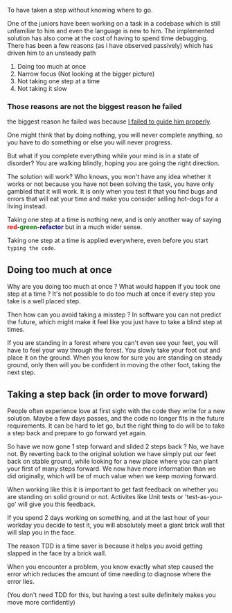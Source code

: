 To have taken a step without knowing where to go.

One of the juniors have been working on a task in a codebase which is still unfamiliar to him and even the language is new to him.
The implemented solution has also come at the cost of having to spend time debugging.
There has been a few reasons (as i have observed passively) which has driven him to an unsteady path

1. Doing too much at once
2. Narrow focus (Not looking at the bigger picture)
3. Not taking one step at a time
4. Not taking it slow
 
### Those reasons are not the biggest reason he failed

the biggest reason he failed was because [I failed to guide him properly](/content/blogs/expressing-your-thoughts-effeciently).


One might think that by doing nothing, you will never complete anything,
so you have to do something or else you will never progress.

But what if you complete everything while your mind is in a state of disorder?
You are walking blindly, hoping you are going the right direction.

The solution will work? Who knows, you won't have any idea whether it works or not because you have not been solving the task,
you have only gambled that it will work. It is only when you test it that you find bugs and errors that will eat your time and make you consider selling hot-dogs for a living instead.

Taking one step at a time is nothing new, and is only another way of saying
**<span style="color:red">red</span>-<span style="color:green">green</span>-<span style="color:navy">refactor</span>**
but in a much wider sense.

Taking one step at a time is applied everywhere, even before you start `typing the code`.

## Doing too much at once
Why are you doing too much at once ? What would happen if you took one step at a time ?
It's not possible to do too much at once if every step you take is a well placed step.

Then how can you avoid taking a misstep ? In software you can not predict the future,
which might make it feel like you just have to take a blind step at times. 

If you are standing in a forest where you can't even see your feet, you will have to feel your way through the forest.
You slowly take your foot out and place it on the ground. When you know for sure you are standing on steady ground,
only then will you be confident in moving the other foot, taking the next step.

## Taking a step back (in order to move forward)
People often experience love at first sight with the code they write for a new solution. Maybe a few days passes,
and the code no longer fits in the future requirements. It can be hard to let go, but the right thing to do will be to
take a step back and prepare to go forward yet again.

So have we now gone 1 step forward and slided 2 steps back ?
No, we have not. By reverting back to the original solution we have simply put our feet back on stable ground,
while looking for a new place where you can plant your first of many steps forward.
We now have more information than we did originally, which will be of much value when we keep moving forward.

When working like this it is important to get fast feedback on whether you are standing on solid ground or not.
Activites like Unit tests or 'test-as-you-go' will give you this feedback.

If you spend 2 days working on something, and at the last hour of your workday you decide to test it,
you will absolutely meet a giant brick wall that will slap you in the face.

The reason TDD is a time saver is because it helps you avoid getting slapped in the face by a brick wall.

When you encounter a problem, you know exactly what step caused the error
which reduces the amount of time needing to diagnose where the error lies.

(You don't need TDD for this, but having a test suite definitely makes you move more confidently)

